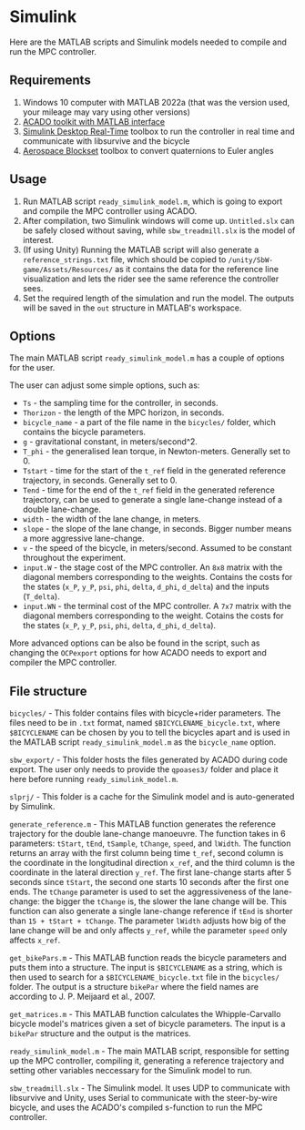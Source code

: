 # Simulink

Here are the MATLAB scripts and Simulink models needed to compile and run the MPC controller.

## Requirements
1. Windows 10 computer with MATLAB 2022a (that was the version used, your mileage may vary using other versions)
2. [ACADO toolkit with MATLAB interface](https://acado.github.io/matlab_overview.html)
3. [Simulink Desktop Real-Time](https://nl.mathworks.com/products/simulink-desktop-real-time.html) toolbox to run the controller in real time and communicate with libsurvive and the bicycle
4. [Aerospace Blockset](https://nl.mathworks.com/products/aerospace-blockset.html) toolbox to convert quaternions to Euler angles

## Usage
1. Run MATLAB script `ready_simulink_model.m`, which is going to export and compile the MPC controller using ACADO.
2. After compilation, two Simulink windows will come up. `Untitled.slx` can be safely closed without saving, while `sbw_treadmill.slx` is the model of interest.
3. (If using Unity) Running the MATLAB script will also generate a `reference_strings.txt` file, which should be copied to `/unity/SbW-game/Assets/Resources/` as it contains the data for the reference line visualization and lets the rider see the same reference the controller sees.
4. Set the required length of the simulation and run the model. The outputs will be saved in the `out` structure in MATLAB's workspace.

## Options
The main MATLAB script `ready_simulink_model.m` has a couple of options for the user.

The user can adjust some simple options, such as:
- `Ts` - the sampling time for the controller, in seconds.
- `Thorizon` - the length of the MPC horizon, in seconds.
- `bicycle_name` - a part of the file name in the `bicycles/` folder, which contains the bicycle parameters.
- `g` - gravitational constant, in meters/second^2.
- `T_phi` - the generalised lean torque, in Newton-meters. Generally set to 0.
- `Tstart` - time for the start of the `t_ref` field in the generated reference trajectory, in seconds. Generally set to 0.
- `Tend` - time for the end of the `t_ref` field in the generated reference trajectory, can be used to generate a single lane-change instead of a double lane-change.
- `width` - the width of the lane change, in meters.
- `slope` - the slope of the lane change, in seconds. Bigger number means a more aggressive lane-change.
- `v` - the speed of the bicycle, in meters/second. Assumed to be constant throughout the experiment.
- `input.W` - the stage cost of the MPC controller. An `8x8` matrix with the diagonal members corresponding to the weights. Contains the costs for the states (`x_P`, `y_P`, `psi`, `phi`, `delta`, `d_phi`, `d_delta`) and the inputs (`T_delta`).
- `input.WN` - the terminal cost of the MPC controller. A `7x7` matrix with the diagonal members corresponding to the weight. Cotains the costs for the states (`x_P`, `y_P`, `psi`, `phi`, `delta`, `d_phi`, `d_delta`).

More advanced options can be also be found in the script, such as changing the `OCPexport` options for how ACADO needs to export and compiler the MPC controller.

## File structure
`bicycles/` - This folder contains files with bicycle+rider parameters. The files need to be in `.txt` format, named `$BICYCLENAME_bicycle.txt`, where `$BICYCLENAME` can be chosen by you to tell the bicycles apart and is used in the MATLAB script `ready_simulink_model.m` as the `bicycle_name` option.

`sbw_export/` - This folder hosts the files generated by ACADO during code export. The user only needs to provide the `qpoases3/` folder and place it here before running `ready_simulink_model.m`.

`slprj/` - This folder is a cache for the Simulink model and is auto-generated by Simulink.

`generate_reference.m` - This MATLAB function generates the reference trajectory for the double lane-change manoeuvre. The function takes in 6 parameters: `tStart`, `tEnd`, `tSample`, `tChange`, `speed`, and `lWidth`. The function returns an array with the first column being time `t_ref`, second column is the coordinate in the longitudinal direction `x_ref`, and the third column is the coordinate in the lateral direction `y_ref`. The first lane-change starts after 5 seconds since `tStart`, the second one starts 10 seconds after the first one ends. The `tChange` parameter is used to set the aggressiveness of the lane-change: the bigger the `tChange` is, the slower the lane change will be. This function can also generate a single lane-change reference if `tEnd` is shorter than `15 + tStart + tChange`. The parameter `lWidth` adjusts how big of the lane change will be and only affects `y_ref`, while the parameter `speed` only affects `x_ref`.

`get_bikePars.m` - This MATLAB function reads the bicycle parameters and puts them into a structure. The input is `$BICYCLENAME` as a string, which is then used to search for a `$BICYCLENAME_bicycle.txt` file in the `bicycles/` folder. The output is a structure `bikePar` where the field names are according to J. P. Meijaard et al., 2007.

`get_matrices.m` - This MATLAB function calculates the Whipple-Carvallo bicycle model's matrices given a set of bicycle parameters. The input is a `bikePar` structure and the output is the matrices.

`ready_simulink_model.m` - The main MATLAB script, responsible for setting up the MPC controller, compiling it, generating a reference trajectory and setting other variables neccessary for the Simulink model to run.

`sbw_treadmill.slx` - The Simulink model. It uses UDP to communicate with libsurvive and Unity, uses Serial to communicate with the steer-by-wire bicycle, and uses the ACADO's compiled s-function to run the MPC controller.
